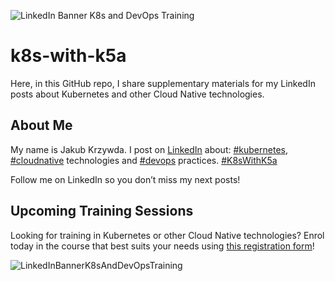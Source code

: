 ![LinkedIn Banner K8s and DevOps Training](https://github.com/jakubkrzywda/k8s-with-k5a/assets/7603614/f32805c8-8945-4d45-bd64-27e45b88a55e)

# k8s-with-k5a

Here, in this GitHub repo, I share supplementary materials for my LinkedIn posts about Kubernetes and other Cloud Native technologies.

## About Me

My name is Jakub Krzywda. I post on [LinkedIn](https://www.linkedin.com/in/jakubkrzywda/) about: [#kubernetes](https://www.linkedin.com/feed/hashtag/?keywords=kubernetes), [#cloudnative](https://www.linkedin.com/feed/hashtag/?keywords=cloudnative) technologies and [#devops](https://www.linkedin.com/feed/hashtag/?keywords=devops) practices. [#K8sWithK5a](https://www.linkedin.com/feed/hashtag/?keywords=k8swithk5a)

Follow me on LinkedIn so you don’t miss my next posts!

## Upcoming Training Sessions

Looking for training in Kubernetes or other Cloud Native technologies?
Enrol today in the course that best suits your needs using [this registration form](https://elastisys.com/training-register/)!

![LinkedInBannerK8sAndDevOpsTraining](https://github.com/jakubkrzywda/k8s-with-k5a/assets/7603614/65a44134-b9d8-4fea-8784-3d76b0d401fe)

